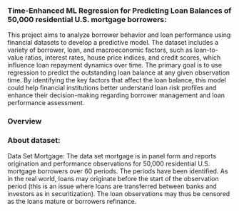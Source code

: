 
### Time-Enhanced ML Regression for Predicting Loan Balances of 50,000 residential U.S. mortgage borrowers:
This project aims to analyze borrower behavior and loan performance using financial datasets to develop a predictive model. The dataset includes a variety of borrower, loan, and macroeconomic factors, such as loan-to-value ratios, interest rates, house price indices, and credit scores, which influence loan repayment dynamics over time. The primary goal is to use regression to predict the outstanding loan balance at any given observation time. By identifying the key factors that affect the loan balance, this model could help financial institutions better understand loan risk profiles and enhance their decision-making regarding borrower management and loan performance assessment.

### Overview


### About dataset:
Data Set Mortgage:
The data set mortgage is in panel form and reports origination and performance observations for 50,000 residential U.S. mortgage borrowers over 60 periods. 
The periods have been identified. As in the real world, loans may originate before the start of the observation period 
(this is an issue where loans are transferred between banks and investors as in securitization). 
The loan observations may thus be censored as the loans mature or borrowers refinance. 

